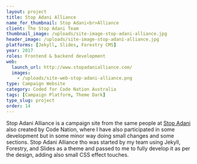 ```yaml
---
layout: project
title: Stop Adani Alliance
name_for_thumbnail: Stop Adani<br>Alliance
client: The Stop Adani Team
thumbnail_image: /uploads/site-image-stop-adani-alliance.jpg
header_image: /uploads/site-image-stop-adani-alliance.jpg
platforms: [Jekyll, Slides, Forestry CMS]
year: 2017
roles: Frontend & backend development
web:
  launch_url: http://www.stopadanialliance.com/
  images:
    - /uploads/site-web-stop-adani-alliance.png
type: Campaign Website
category: Coded for Code Nation Australia
tags: [Campaign Platform, Theme Dark]
type_slug: project
order: 14
---
```


Stop Adani Alliance is a campaign site from the same people at <a href="https://www.stopadani.com/">Stop Adani</a> also created by Code Nation, where I have also participated in some development but in some minor way doing small changes and some sections. Stop Adani Alliance tho was started by my team using Jekyll, Forestry, and Slides as a theme and passed to me to fully develop it as per the design, adding also small CSS effect touches.